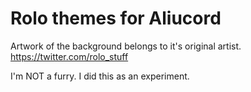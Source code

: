 # Rolo themes for Aliucord

Artwork of the background belongs to it's original artist.
https://twitter.com/rolo_stuff

I'm NOT a furry. I did this as an experiment.
